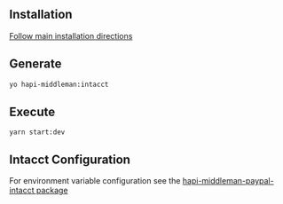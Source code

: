 ## Installation
[Follow main installation directions](../../README.md)

## Generate
```bash
yo hapi-middleman:intacct
```

## Execute
```
yarn start:dev   
```

## Intacct Configuration
For environment variable configuration see the [hapi-middleman-paypal-intacct package](https://github.com/trainerbill/hapi-middleman-paypal-intacct)
